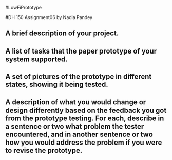 #LowFiPrototype

#DH 150 Assignment06 by Nadia Pandey

## A brief description of your project.
## A list of tasks that the paper prototype of your system supported.
## A set of pictures of the prototype in different states, showing it being tested.
## A description of what you would change or design differently based on the feedback you got from the prototype testing. For each, describe in a sentence or two what problem the tester encountered, and in another sentence or two how you would address the problem if you were to revise the prototype.
